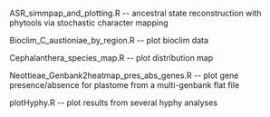 ASR_simmpap_and_plotting.R -- ancestral state reconstruction with phytools via stochastic character mapping
	
Bioclim_C_austioniae_by_region.R -- plot bioclim data
	
Cephalanthera_species_map.R -- plot distribution map
	
Neottieae_Genbank2heatmap_pres_abs_genes.R -- plot gene presence/absence for plastome from a multi-genbank flat file
	
plotHyphy.R -- plot results from several hyphy analyses
